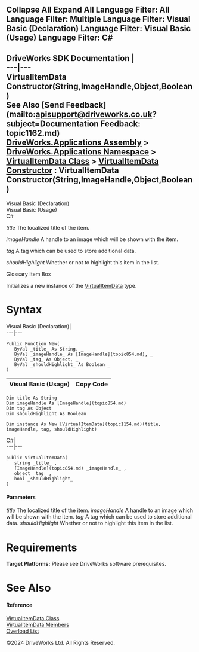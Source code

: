        

 Collapse All Expand All  Language Filter: All  Language Filter: Multiple  Language Filter: Visual Basic (Declaration) Language Filter: Visual Basic (Usage) Language Filter: C#  
---  
DriveWorks SDK Documentation  |   
---|---  
VirtualItemData Constructor(String,ImageHandle,Object,Boolean)   
See Also [Send Feedback](mailto:apisupport@driveworks.co.uk?subject=Documentation Feedback: topic1162.md)  
[DriveWorks.Applications Assembly](topic13.md) > [DriveWorks.Applications Namespace](topic16.md) > [VirtualItemData Class](topic1154.md) > [VirtualItemData Constructor](topic1160.md) : VirtualItemData Constructor(String,ImageHandle,Object,Boolean)  
---  
  
Visual Basic (Declaration)    
Visual Basic (Usage)    
C# 

_title_
    The localized title of the item.

_imageHandle_
    A handle to an image which will be shown with the item.

_tag_
    A tag which can be used to store additional data.

_shouldHighlight_
    Whether or not to highlight this item in the list.

Glossary Item Box

Initializes a new instance of the [VirtualItemData](topic1154.md) type. 

# Syntax

Visual Basic (Declaration)|   
---|---  
      
    
    Public Function New( _
       ByVal _title_ As String, _
       ByVal _imageHandle_ As [ImageHandle](topic854.md), _
       ByVal _tag_ As Object, _
       ByVal _shouldHighlight_ As Boolean _
    )  
  
Visual Basic (Usage)| Copy Code  
---|---  
      
    
    Dim title As String
    Dim imageHandle As [ImageHandle](topic854.md)
    Dim tag As Object
    Dim shouldHighlight As Boolean
     
    Dim instance As New [VirtualItemData](topic1154.md)(title, imageHandle, tag, shouldHighlight)  
  
C#|   
---|---  
      
    
    public VirtualItemData( 
       string _title_ ,
       [ImageHandle](topic854.md) _imageHandle_ ,
       object _tag_ ,
       bool _shouldHighlight_
    )  
  
#### Parameters

 _title_
    The localized title of the item.
_imageHandle_
    A handle to an image which will be shown with the item.
_tag_
    A tag which can be used to store additional data.
_shouldHighlight_
    Whether or not to highlight this item in the list.

# Requirements

**Target Platforms:** Please see DriveWorks software prerequisites.

# See Also

#### Reference

[VirtualItemData Class](topic1154.md)   
[VirtualItemData Members](topic1155.md)   
[Overload List](topic1160.md)

©2024 DriveWorks Ltd. All Rights Reserved.

